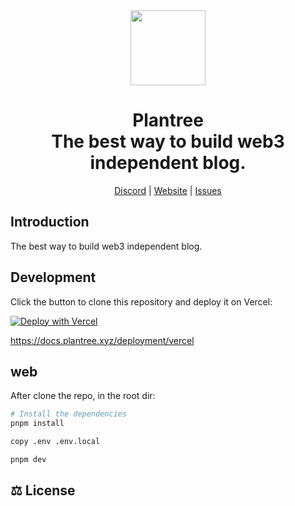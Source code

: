 <div align="center">

<a href="https://www.plantree.xyz" alt="PenX Logo">
    <img src="https://www.plantree.xyz/images/logo-512.png" height="120"/></a>

<h1 style="border-bottom: none">
    <b>Plantree</b><br />
      The best way to build web3 independent blog.
    <br>
</h1>

[Discord](https://discord.gg/nyVpH9njDu) | [Website](https://www.plantree.xyz) | [Issues](https://github.com/plantree-xyz/plantree/issues)

</div>

## Introduction

The best way to build web3 independent blog.

## Development

Click the button to clone this repository and deploy it on Vercel:

[![Deploy with Vercel](https://vercel.com/button)](https://vercel.com/new/clone?repository-url=https%3A%2F%2Fgithub.com%2Fplantree-xyz%2Fplantree&env=NEXTAUTH_SECRET,DATABASE_URL&envDescription=1.%20%20Get%20a%20secrect%3A%20%20https%3A%2F%2Fgenerate-secret.vercel.app%2F32%20%3B%202.%20%20Get%20a%20Database%20URL%3A%20...&envLink=https%3A%2F%2Fdocs.plantree.xyz%2Fguides%2Fenvironment-variables&project-name=plantree-blog&repository-name=plantree-blog)


https://docs.plantree.xyz/deployment/vercel

## web

After clone the repo, in the root dir:

```bash
# Install the dependencies
pnpm install

copy .env .env.local

pnpm dev
```

## ⚖️ License
